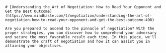 
    # [Understanding the Art of Negotiation: How to Read Your Opponent and Get the Best Outcome](https://www.mindhaste.com/t/negotiation/understanding-the-art-of-negotiation-how-to-read-your-opponent-and-get-the-best-outcome-498)

    Are you prepared to ascend to the pinnacle of negotiation? With the proper strategies, you can discover how to comprehend your adversary and secure the most favorable result each time. In this piece, we'll demonstrate the craft of negotiation and how it can assist you in attaining your objectives.
    